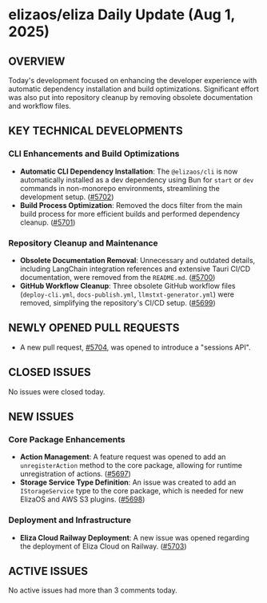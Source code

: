 # elizaos/eliza Daily Update (Aug 1, 2025)

## OVERVIEW

Today's development focused on enhancing the developer experience with automatic dependency installation and build optimizations. Significant effort was also put into repository cleanup by removing obsolete documentation and workflow files.

## KEY TECHNICAL DEVELOPMENTS

### CLI Enhancements and Build Optimizations
*   **Automatic CLI Dependency Installation**: The `@elizaos/cli` is now automatically installed as a dev dependency using Bun for `start` or `dev` commands in non-monorepo environments, streamlining the development setup. ([#5702](https://github.com/elizaos/eliza/pull/5702))
*   **Build Process Optimization**: Removed the docs filter from the main build process for more efficient builds and performed dependency cleanup. ([#5701](https://github.com/elizaos/eliza/pull/5701))

### Repository Cleanup and Maintenance
*   **Obsolete Documentation Removal**: Unnecessary and outdated details, including LangChain integration references and extensive Tauri CI/CD documentation, were removed from the `README.md`. ([#5700](https://github.com/elizaos/eliza/pull/5700))
*   **GitHub Workflow Cleanup**: Three obsolete GitHub workflow files (`deploy-cli.yml`, `docs-publish.yml`, `llmstxt-generator.yml`) were removed, simplifying the repository's CI/CD setup. ([#5699](https://github.com/elizaos/eliza/pull/5699))

## NEWLY OPENED PULL REQUESTS

*   A new pull request, [#5704](https://github.com/elizaos/eliza/pull/5704), was opened to introduce a "sessions API".

## CLOSED ISSUES

No issues were closed today.

## NEW ISSUES

### Core Package Enhancements
*   **Action Management**: A feature request was opened to add an `unregisterAction` method to the core package, allowing for runtime unregistration of actions. ([#5697](https://github.com/elizaos/eliza/issues/5697))
*   **Storage Service Type Definition**: An issue was created to add an `IStorageService` type to the core package, which is needed for new ElizaOS and AWS S3 plugins. ([#5698](https://github.com/elizaos/eliza/issues/5698))

### Deployment and Infrastructure
*   **Eliza Cloud Railway Deployment**: A new issue was opened regarding the deployment of Eliza Cloud on Railway. ([#5703](https://github.com/elizaos/eliza/issues/5703))

## ACTIVE ISSUES

No active issues had more than 3 comments today.